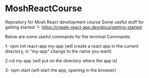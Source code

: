 # MoshReactCourse

Repository for Mosh React development course
Some useful stuff for getting started:
1- https://create-react-app.dev/docs/getting-started

Below are some useful commands for the terminal
Commands:

1- npm init react-app my-app (will create a react app in the current directory, in "my-app" change to the name you want)

2-cd my-app (will put on the directory where the app is)

3- npm start (will start the app, opening in the browser)
